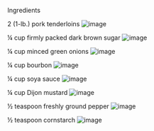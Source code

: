 Ingredients

2 (1-lb.) pork tenderloins
![image](https://user-images.githubusercontent.com/73055873/144794045-752b5c6c-3371-423a-a752-2aa8b8d3089e.png)

¼ cup firmly packed dark brown sugar
![image](https://user-images.githubusercontent.com/73055873/144793977-44e8cb0d-0eab-415e-a07a-02ce82144776.png)

¼ cup minced green onions
![image](https://user-images.githubusercontent.com/73055873/144794112-9fd3af71-4598-4a7e-9ab7-8bc5c510ec6e.png)

¼ cup bourbon
![image](https://user-images.githubusercontent.com/73055873/144794170-af4c9cd1-582e-412f-859f-bdec90094b66.png)

¼ cup soya sauce
![image](https://user-images.githubusercontent.com/73055873/144794230-9225126a-88a1-455a-911b-231dc5bae168.png)

¼ cup Dijon mustard
![image](https://user-images.githubusercontent.com/73055873/144794275-ff4e08ae-7a83-4f71-b284-3186905e2450.png)

½ teaspoon freshly ground pepper
![image](https://user-images.githubusercontent.com/73055873/144794309-eb463b97-5924-43b9-8f1b-06379b17ad25.png)

½ teaspoon cornstarch
![image](https://user-images.githubusercontent.com/73055873/144794340-406ed6c2-a845-4149-aa75-cc9e87a6c0fb.png)



